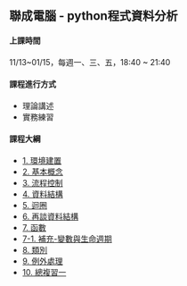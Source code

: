 ## 聯成電腦 - python程式資料分析

#### 上課時間

11/13~01/15，每週一、三、五，18:40 ~ 21:40

#### 課程進行方式

- 理論講述
- 實務練習

#### 課程大綱
- [1. 環境建置](http://mirdex.github.io/PythonBasic_20231113/1.%20environment.slides.html)
- [2. 基本概念](http://mirdex.github.io/PythonBasic_20231113/2.%20basic%20concept.slides.html)
- [3. 流程控制](http://mirdex.github.io/PythonBasic_20231113/3.%20流程控制(Q).slides.html)
- [4. 資料結構](http://mirdex.github.io/PythonBasic_20231113/4.%20資料結構_Q.slides.html)
- [5. 迴圈](http://mirdex.github.io/PythonBasic_20231113/5.%20迴圈_Q.slides.html)
- [6. 再談資料結構](http://mirdex.github.io/PythonBasic_20231113/6.%20再談資料結構_Q.slides.html)
- [7. 函數](http://mirdex.github.io/PythonBasic_20231113/7.%20函數_Q.slides.html)
- [7-1. 補充-變數與生命週期](http://mirdex.github.io/PythonBasic_20231113/7-1.%20補充%20-%20變數與生命週期.slides.html)
- [8. 類別](http://mirdex.github.io/PythonBasic_20231113/8.%20類別_Q.slides.html)
- [9. 例外處理](http://mirdex.github.io/PythonBasic_20231113/10.%20例外處理.slides.html)
- [10. 總複習一](http://mirdex.github.io/PythonBasic_20231113/0.%20Python前言(Q).slides.html)
